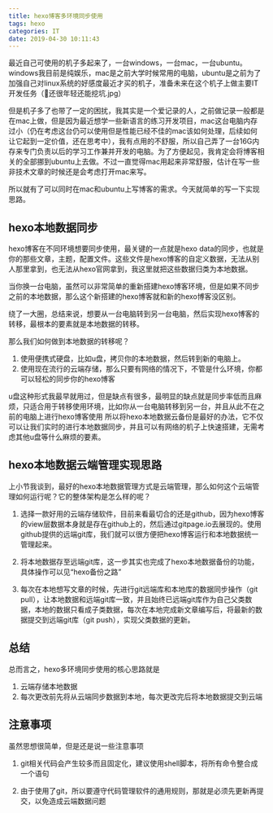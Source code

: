 ```yaml
---
title: hexo博客多环境同步使用
tags: hexo
categories: IT
date: 2019-04-30 10:11:43
---
```


最近自己可使用的机子多起来了，一台windows，一台mac，一台ubuntu。windows我目前是纯娱乐，mac是之前大学时候常用的电脑，ubuntu是之前为了加强自己对linux系统的好感度最近才买的机子，准备未来在这个机子上做主要IT开发任务（还很年轻还能挖坑.jpg）

但是机子多了也带了一定的困扰，我其实是一个爱记录的人，之前做记录一般都是在mac上做，但是因为最近想学一些新语言的练习开发项目，mac这台电脑内存过小（仍在考虑这台仍可以使用但是性能已经不佳的mac该如何处理，后续如何让它起到一定价值，还在思考中），我有点用的不舒服，所以自己弄了一台16G内存来专门负责以后的学习工作兼并开发的电脑。为了方便起见，我肯定会将博客相关的全部挪到ubuntu上去做。不过一直觉得mac用起来非常舒服，估计在写一些非技术文章的时候还是会考虑打开mac来写。

所以就有了可以同时在mac和ubuntu上写博客的需求。今天就简单的写一下实现思路。

## hexo本地数据同步

hexo博客在不同环境想要同步使用，最关键的一点就是hexo data的同步，也就是你的那些文章，主题，配置文件。这些文件是hexo博客的自定义数据，无法从别人那里拿到，也无法从hexo官网拿到，我这里就把这些数据归类为本地数据。

当你换一台电脑，虽然可以非常简单的重新搭建hexo博客环境，但是如果不同步之前的本地数据，那么这个新搭建的hexo博客就和新的hexo博客没区别。

绕了一大圈，总结来说，想要从一台电脑转到另一台电脑，然后实现hexo博客的转移，最根本的要素就是本地数据的转移。

那么我们如何做到本地数据的转移呢？

1. 使用便携式硬盘，比如u盘，拷贝你的本地数据，然后转到新的电脑上。
2. 使用现在流行的云端存储，那么只要有网络的情况下，不管是什么环境，你都可以轻松的同步你的hexo博客

u盘这种形式我最早就用过，但是缺点有很多，最明显的缺点就是同步率低而且麻烦，只适合用于转移使用环境，比如你从一台电脑转移到另一台，并且从此不在之前的电脑上进行hexo博客使用
所以将hexo本地数据云备份是最好的办法，它不仅可以让我们实时的进行本地数据同步，并且可以有网络的机子上快速搭建，无需考虑其他u盘等什么麻烦的要素。

## hexo本地数据云端管理实现思路

上小节我谈到，最好的hexo本地数据管理方式是云端管理，那么如何这个云端管理如何运行呢？它的整体架构是怎么样的呢？

1. 选择一款好用的云端存储软件，目前来看最切合的还是github，因为hexo博客的view层数据本身就是存在github上的，然后通过gitpage.io去展现的。使用github提供的远端git库，我们就可以很方便把hexo博客运行和本地数据统一管理起来。

2. 将本地数据存至远端git库，这一步其实也完成了hexo本地数据备份的功能，具体操作可以见“hexo备份之路”

3. 每次在本地想写文章的时候，先进行git远端库和本地库的数据同步操作（git pull），让本地数据和远端git库一致，并且始终已远端git库作为自己父类数据，本地的数据只看成子类数据，每次在本地完成新文章编写后，将最新的数据提交到远端git库（git push），实现父类数据的更新。

## 总结

总而言之，hexo多环境同步使用的核心思路就是

1. 云端存储本地数据
2. 每次更改前先将从云端同步数据到本地，每次更改完后将本地数据提交到云端

## 注意事项

虽然思想很简单，但是还是说一些注意事项

1. git相关代码会产生较多而且固定化，建议使用shell脚本，将所有命令整合成一个语句

2. 由于使用了git，所以要遵守代码管理软件的通用规则，那就是必须先更新再提交，以免造成云端数据问题